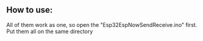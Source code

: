 ## How to use:
All of them work as one, so open the "Esp32EspNowSendReceive.ino" first.
Put them all on the same directory
